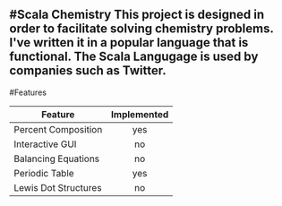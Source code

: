 #Scala Chemistry
This project is designed in order to facilitate solving chemistry problems.
I've written it in a popular language that is functional. 
The Scala Langugage is used by companies such as Twitter. 
---
#Features

| Feature      | Implemented   |
| ------------- |:-------------:| 
| Percent Composition      | yes | 
| Interactive GUI      | no      |   
| Balancing Equations | no      |   
| Periodic Table | yes |
| Lewis Dot Structures | no |
